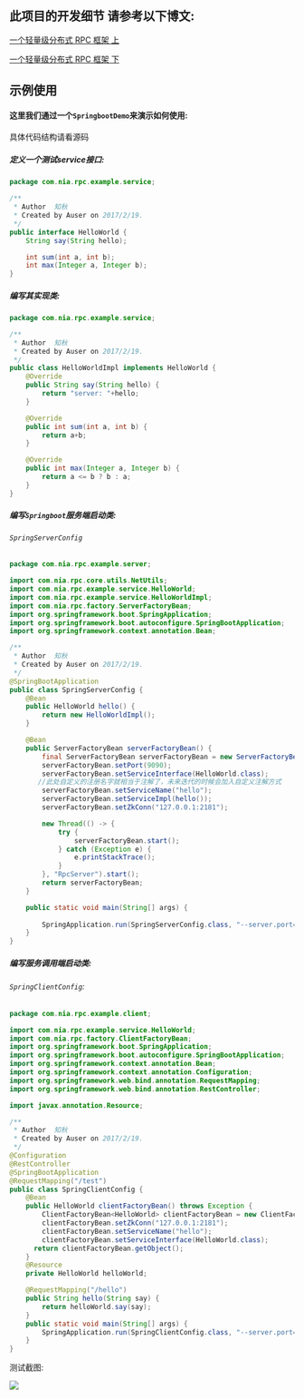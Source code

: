 ## 此项目的开发细节 请参考以下博文:

[一个轻量级分布式 RPC 框架 上](https://muyinchen.github.io/2017/03/16/%E8%BD%BB%E9%87%8F%E7%BA%A7%E5%88%86%E5%B8%83%E5%BC%8F%20RPC%20%E6%A1%86%E6%9E%B6%20%E4%B8%8A/)

[一个轻量级分布式 RPC 框架 下](https://muyinchen.github.io/2017/03/27/%E4%B8%80%E4%B8%AA%E8%BD%BB%E9%87%8F%E7%BA%A7%E5%88%86%E5%B8%83%E5%BC%8F%20RPC%20%E6%A1%86%E6%9E%B6%20%E4%B8%8B/)


## 示例使用

#### 这里我们通过一个`SpringbootDemo`来演示如何使用:

具体代码结构请看源码

##### 定义一个测试service接口:

```java
package com.nia.rpc.example.service;

/**
 * Author  知秋
 * Created by Auser on 2017/2/19.
 */
public interface HelloWorld {
    String say(String hello);

    int sum(int a, int b);
    int max(Integer a, Integer b);
}

```

##### 编写其实现类:

```java
package com.nia.rpc.example.service;

/**
 * Author  知秋
 * Created by Auser on 2017/2/19.
 */
public class HelloWorldImpl implements HelloWorld {
    @Override
    public String say(String hello) {
        return "server: "+hello;
    }

    @Override
    public int sum(int a, int b) {
        return a+b;
    }

    @Override
    public int max(Integer a, Integer b) {
        return a <= b ? b : a;
    }
}

```



##### 编写`Springboot`服务端启动类:

###### `SpringServerConfig`

```java
package com.nia.rpc.example.server;

import com.nia.rpc.core.utils.NetUtils;
import com.nia.rpc.example.service.HelloWorld;
import com.nia.rpc.example.service.HelloWorldImpl;
import com.nia.rpc.factory.ServerFactoryBean;
import org.springframework.boot.SpringApplication;
import org.springframework.boot.autoconfigure.SpringBootApplication;
import org.springframework.context.annotation.Bean;

/**
 * Author  知秋
 * Created by Auser on 2017/2/19.
 */
@SpringBootApplication
public class SpringServerConfig {
    @Bean
    public HelloWorld hello() {
        return new HelloWorldImpl();
    }

    @Bean
    public ServerFactoryBean serverFactoryBean() {
        final ServerFactoryBean serverFactoryBean = new ServerFactoryBean();
        serverFactoryBean.setPort(9090);
        serverFactoryBean.setServiceInterface(HelloWorld.class);
       //此处自定义的注册名字就相当于注解了，未来迭代的时候会加入自定义注解方式
        serverFactoryBean.setServiceName("hello");
        serverFactoryBean.setServiceImpl(hello());
        serverFactoryBean.setZkConn("127.0.0.1:2181");

        new Thread(() -> {
            try {
                serverFactoryBean.start();
            } catch (Exception e) {
                e.printStackTrace();
            }
        }, "RpcServer").start();
        return serverFactoryBean;
    }

    public static void main(String[] args) {
       
        SpringApplication.run(SpringServerConfig.class, "--server.port=8082");
    }
}

```



##### 编写服务调用端启动类:

###### `SpringClientConfig`:

```java
package com.nia.rpc.example.client;

import com.nia.rpc.example.service.HelloWorld;
import com.nia.rpc.factory.ClientFactoryBean;
import org.springframework.boot.SpringApplication;
import org.springframework.boot.autoconfigure.SpringBootApplication;
import org.springframework.context.annotation.Bean;
import org.springframework.context.annotation.Configuration;
import org.springframework.web.bind.annotation.RequestMapping;
import org.springframework.web.bind.annotation.RestController;

import javax.annotation.Resource;

/**
 * Author  知秋
 * Created by Auser on 2017/2/19.
 */
@Configuration
@RestController
@SpringBootApplication
@RequestMapping("/test")
public class SpringClientConfig {
    @Bean
    public HelloWorld clientFactoryBean() throws Exception {
        ClientFactoryBean<HelloWorld> clientFactoryBean = new ClientFactoryBean<>();
        clientFactoryBean.setZkConn("127.0.0.1:2181");
        clientFactoryBean.setServiceName("hello");
        clientFactoryBean.setServiceInterface(HelloWorld.class);
      return clientFactoryBean.getObject();
    }
    @Resource
    private HelloWorld helloWorld;

    @RequestMapping("/hello")
    public String hello(String say) {
        return helloWorld.say(say);
    }
    public static void main(String[] args) {
        SpringApplication.run(SpringClientConfig.class, "--server.port=8081");
    }
}

```

测试截图:

![](http://og0sybnix.bkt.clouddn.com/sp170220_022654.png)